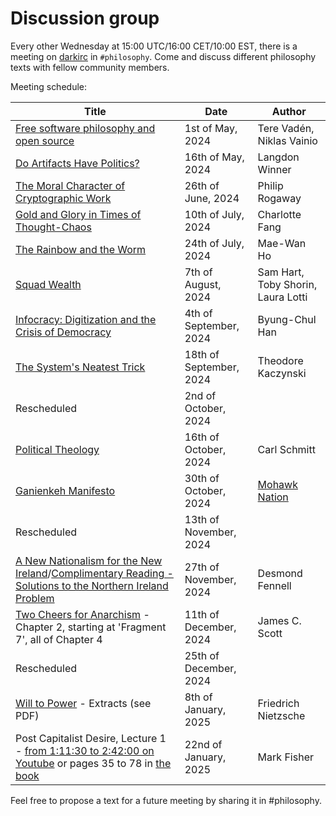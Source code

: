 # Discussion group

Every other Wednesday at 15:00 UTC/16:00 CET/10:00 EST, there is a meeting on
[darkirc](../misc/darkirc/darkirc.md) in `#philosophy`.  Come and discuss different
philosophy texts with fellow community members.

Meeting schedule: 

| Title                                                                                                               | Date                    | Author                             |
|---------------------------------------------------------------------------------------------------------------------|-------------------------|------------------------------------|
| [Free software philosophy and open source][1]                                                                       |1st of May, 2024         | Tere Vadén, Niklas Vainio          |
| [Do Artifacts Have Politics?][2]                                                                                    | 16th of May, 2024       | Langdon Winner                     |
| [The Moral Character of Cryptographic Work][3]                                                                      | 26th of June, 2024      | Philip Rogaway                     |
| [Gold and Glory in Times of Thought-Chaos][4]                                                                       | 10th of July, 2024      | Charlotte Fang                     |
| [The Rainbow and the Worm][5]                                                                                       | 24th of July, 2024      | Mae-Wan Ho                         |
| [Squad Wealth][6]                                                                                                   | 7th of August, 2024     | Sam Hart, Toby Shorin, Laura Lotti |
| [Infocracy: Digitization and the Crisis of Democracy][7]                                                            | 4th of September, 2024  | Byung-Chul Han                     |
| [The System's Neatest Trick][8]                                                                                     | 18th of September, 2024 | Theodore Kaczynski                 |
| Rescheduled                                                                                                         | 2nd of October, 2024    |                                    |
| [Political Theology][9]                                                                                             | 16th of October, 2024   | Carl Schmitt                       |
| [Ganienkeh Manifesto][10]                                                                                           | 30th of October, 2024   | [Mohawk Nation][11]                |
| Rescheduled                                                                                                         | 13th of November, 2024  |                                    |
| [A New Nationalism for the New Ireland][12]/[Complimentary Reading - Solutions to the Northern Ireland Problem][13] | 27th of November, 2024  | Desmond Fennell                    |
| [Two Cheers for Anarchism][14] - Chapter 2, starting at 'Fragment 7', all of Chapter 4			      | 11th of December, 2024  | James C. Scott                     |
| Rescheduled                                                                                                         | 25th of December, 2024  |                                    |
| [Will to Power][15] - Extracts (see PDF)                                                                            | 8th of January, 2025    | Friedrich Nietzsche                |
| Post Capitalist Desire, Lecture 1 - [from 1:11:30 to 2:42:00 on Youtube][16] or pages 35 to 78 in [the book][17]    | 22nd of January, 2025   | Mark Fisher                        |


Feel free to propose a text for a future meeting by sharing it in #philosophy.

[1]: https://www.researchgate.net/publication/290120192_Free_software_philosophy_and_open_source
[2]: https://faculty.cc.gatech.edu/~beki/cs4001/Winner.pdf
[3]: https://web.cs.ucdavis.edu/~rogaway/papers/moral-fn.pdf
[4]: https://goldenlight.mirror.xyz/LeUojosmx48SvEfspq1leuRTf7TJfYKJ_TtKpePczzU
[5]: https://libgen.is/book/index.php?md5=0450DE93292478112791E977474FA9BF
[6]: https://otherinter.net/research/squad-wealth/
[7]: https://libgen.is/book/index.php?md5=A0E3362AE17379B6F48CEAC520319422
[8]: https://theanarchistlibrary.org/library/ted-kaczynski-the-system-s-neatest-trick
[9]: https://anarch.cc/uploads/carl-schmitt/political-theology.pdf
[10]: http://www.ganienkeh.net/images/manifesto_web.pdf
[11]: https://en.wikipedia.org/wiki/Ganienkeh
[12]: https://xeno.tools/uploads/fennell-new-nationalism.pdf
[13]: https://sci-hub.se/https://doi.org/10.2307/25513014
[14]: https://libgen.is/book/index.php?md5=8CCB39685697A9F94D9256078BC757AE
[15]: https://xeno.tools/uploads/dionysus_eternal_return.pdf
[16]: https://www.youtube.com/watch?v=fCEjtjkrDng&t=4289s
[17]: https://www.google.co.uk/books/edition/_/ruPtDwAAQBAJ?hl=en
